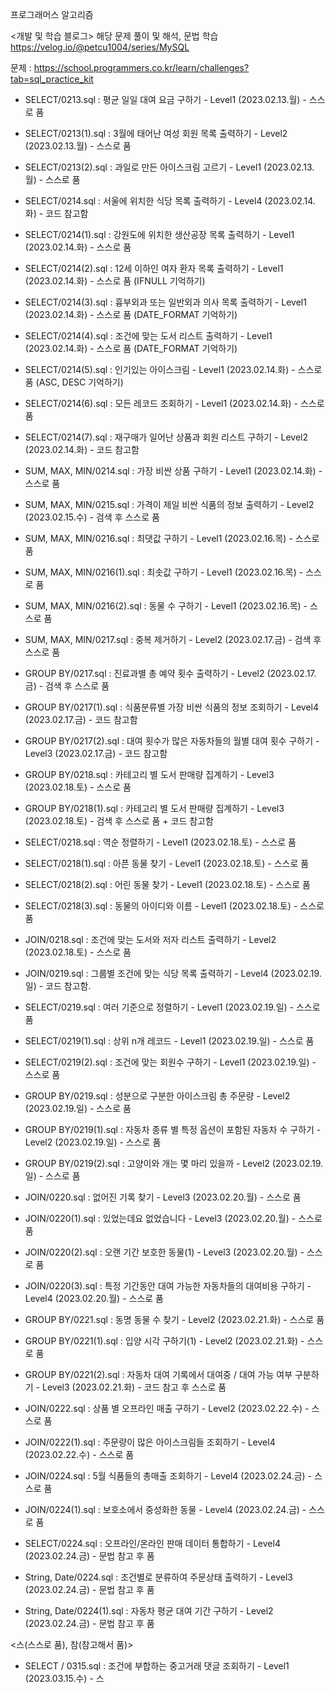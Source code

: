 프로그래머스 알고리즘

<개발 및 학습 블로그>
해당 문제 풀이 및 해석, 문법 학습
https://velog.io/@petcu1004/series/MySQL

문제 : https://school.programmers.co.kr/learn/challenges?tab=sql_practice_kit

- SELECT/0213.sql : 평균 일일 대여 요금 구하기 - Level1 (2023.02.13.월) - 스스로 품
- SELECT/0213(1).sql : 3월에 태어난 여성 회원 목록 출력하기 - Level2 (2023.02.13.월) - 스스로 품
- SELECT/0213(2).sql : 과일로 만든 아이스크림 고르기 - Level1 (2023.02.13.월) - 스스로 품

- SELECT/0214.sql : 서울에 위치한 식당 목록 출력하기 - Level4 (2023.02.14.화) - 코드 참고함
- SELECT/0214(1).sql : 강원도에 위치한 생산공장 목록 출력하기 - Level1 (2023.02.14.화) - 스스로 품
- SELECT/0214(2).sql : 12세 이하인 여자 환자 목록 출력하기 - Level1 (2023.02.14.화) - 스스로 품 (IFNULL 기억하기)
- SELECT/0214(3).sql : 흉부외과 또는 일반외과 의사 목록 출력하기 - Level1 (2023.02.14.화) - 스스로 품 (DATE_FORMAT 기억하기)
- SELECT/0214(4).sql : 조건에 맞는 도서 리스트 출력하기 - Level1 (2023.02.14.화) - 스스로 품 (DATE_FORMAT 기억하기)
- SELECT/0214(5).sql : 인기있는 아이스크림 - Level1 (2023.02.14.화) - 스스로 품 (ASC, DESC 기억하기)
- SELECT/0214(6).sql : 모든 레코드 조회하기 - Level1 (2023.02.14.화) - 스스로 품
- SELECT/0214(7).sql : 재구매가 일어난 상품과 회원 리스트 구하기 - Level2 (2023.02.14.화) - 코드 참고함
- SUM, MAX, MIN/0214.sql : 가장 비싼 상품 구하기 - Level1 (2023.02.14.화) - 스스로 품

- SUM, MAX, MIN/0215.sql : 가격이 제일 비싼 식품의 정보 출력하기 - Level2 (2023.02.15.수) - 검색 후 스스로 품

- SUM, MAX, MIN/0216.sql : 최댓값 구하기 - Level1 (2023.02.16.목) - 스스로 품
- SUM, MAX, MIN/0216(1).sql : 최솟값 구하기 - Level1 (2023.02.16.목) - 스스로 품
- SUM, MAX, MIN/0216(2).sql : 동물 수 구하기 - Level1 (2023.02.16.목) - 스스로 품

- SUM, MAX, MIN/0217.sql : 중복 제거하기 - Level2 (2023.02.17.금) - 검색 후 스스로 품
- GROUP BY/0217.sql : 진료과별 총 예약 횟수 출력하기 - Level2 (2023.02.17.금) - 검색 후 스스로 품
- GROUP BY/0217(1).sql : 식품분류별 가장 비싼 식품의 정보 조회하기 - Level4 (2023.02.17.금) - 코드 참고함
- GROUP BY/0217(2).sql : 대여 횟수가 많은 자동차들의 월별 대여 횟수 구하기 - Level3 (2023.02.17.금) - 코드 참고함

- GROUP BY/0218.sql : 카테고리 별 도서 판매량 집계하기 - Level3 (2023.02.18.토) - 스스로 품
- GROUP BY/0218(1).sql : 카테고리 별 도서 판매량 집계하기 - Level3 (2023.02.18.토) - 검색 후 스스로 품 + 코드 참고함
- SELECT/0218.sql : 역순 정렬하기 - Level1 (2023.02.18.토) - 스스로 품
- SELECT/0218(1).sql : 아픈 동물 찾기 - Level1 (2023.02.18.토) - 스스로 품
- SELECT/0218(2).sql : 어린 동물 찾기 - Level1 (2023.02.18.토) - 스스로 품
- SELECT/0218(3).sql : 동물의 아이디와 이름 - Level1 (2023.02.18.토) - 스스로 품
- JOIN/0218.sql : 조건에 맞는 도서와 저자 리스트 출력하기 - Level2 (2023.02.18.토) - 스스로 품

- JOIN/0219.sql : 그룹별 조건에 맞는 식당 목록 출력하기 - Level4 (2023.02.19.일) - 코드 참고함.
- SELECT/0219.sql : 여러 기준으로 정렬하기 - Level1 (2023.02.19.일) - 스스로 품
- SELECT/0219(1).sql : 상위 n개 레코드 - Level1 (2023.02.19.일) - 스스로 품
- SELECT/0219(2).sql : 조건에 맞는 회원수 구하기 - Level1 (2023.02.19.일) - 스스로 품
- GROUP BY/0219.sql : 성분으로 구분한 아이스크림 총 주문량 - Level2 (2023.02.19.일) - 스스로 품
- GROUP BY/0219(1).sql : 자동차 종류 별 특정 옵션이 포함된 자동차 수 구하기 - Level2 (2023.02.19.일) - 스스로 품
- GROUP BY/0219(2).sql : 고양이와 개는 몇 마리 있을까 - Level2 (2023.02.19.일) - 스스로 품

- JOIN/0220.sql : 없어진 기록 찾기 - Level3 (2023.02.20.월) - 스스로 품
- JOIN/0220(1).sql : 있었는데요 없었습니다 - Level3 (2023.02.20.월) - 스스로 품
- JOIN/0220(2).sql : 오랜 기간 보호한 동물(1) - Level3 (2023.02.20.월) - 스스로 품
- JOIN/0220(3).sql : 특정 기간동안 대여 가능한 자동차들의 대여비용 구하기 - Level4 (2023.02.20.월) - 스스로 품

- GROUP BY/0221.sql : 동명 동물 수 찾기 - Level2 (2023.02.21.화) - 스스로 품
- GROUP BY/0221(1).sql : 입양 시각 구하기(1) - Level2 (2023.02.21.화) - 스스로 품
- GROUP BY/0221(2).sql : 자동차 대여 기록에서 대여중 / 대여 가능 여부 구분하기 - Level3 (2023.02.21.화) - 코드 참고 후 스스로 품

- JOIN/0222.sql : 상품 별 오프라인 매출 구하기 - Level2 (2023.02.22.수) - 스스로 품
- JOIN/0222(1).sql : 주문량이 많은 아이스크림들 조회하기 - Level4 (2023.02.22.수) - 스스로 품

- JOIN/0224.sql : 5월 식품들의 총매출 조회하기 - Level4 (2023.02.24.금) - 스스로 품
- JOIN/0224(1).sql : 보호소에서 중성화한 동물 - Level4 (2023.02.24.금) - 스스로 품
- SELECT/0224.sql : 오프라인/온라인 판매 데이터 통합하기 - Level4 (2023.02.24.금) - 문법 참고 후 품
- String, Date/0224.sql : 조건별로 분류하여 주문상태 출력하기 - Level3 (2023.02.24.금) - 문법 참고 후 품
- String, Date/0224(1).sql : 자동차 평균 대여 기간 구하기 - Level2 (2023.02.24.금) - 문법 참고 후 품

<스(스스로 품), 참(참고해서 품)>
- SELECT / 0315.sql : 조건에 부합하는 중고거래 댓글 조회하기 - Level1 (2023.03.15.수) - 스